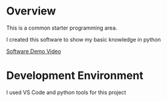 # Overview


This is a common starter programming area.

I created this software to show my basic knowledge in python

[Software Demo Video](http://youtube.link.goes.here)

# Development Environment

I used VS Code and python tools for this project